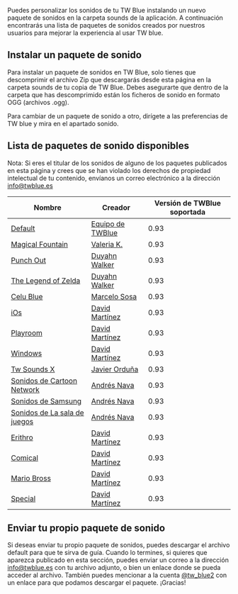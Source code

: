 <!-- 
.. title: Paquetes de sonido para TWBlue
.. slug: soundpacks
.. date: 2016-10-03 05:09:19 UTC-05:00
.. tags: 
.. category: 
.. link: 
.. description: 
.. type: text
-->

Puedes personalizar los sonidos de tu TW Blue instalando un nuevo paquete de sonidos en la carpeta sounds de la aplicación. A continuación encontrarás una lista de paquetes de sonidos creados por nuestros usuarios para mejorar la experiencia al usar TW blue.

Instalar un paquete de sonido
----------------------

Para instalar un paquete de sonidos en TW Blue, solo tienes que descomprimir el archivo Zip que descargarás desde esta página en la carpeta sounds de tu copia de TW Blue. Debes asegurarte que dentro de la carpeta que has descomprimido están los ficheros de sonido en formato OGG (archivos .ogg).

Para cambiar de un paquete de sonido a otro, dirígete a las preferencias de TW blue y mira en el apartado sonido.

Lista de paquetes de sonido disponibles
----------------------------

Nota: Si eres el titular de los sonidos de alguno de los paquetes publicados en esta página y crees que se han violado los derechos de propiedad intelectual de tu contenido, envíanos un correo electrónico a la dirección <info@twblue.es>

Nombre | Creador | Versión de TWBlue soportada
  ----------------------------------------------------------------------------------------------------------| ---------------------------------------------------- | -----------------------------
[Default](http://twblue.es/extra-contents/soundpacks/default.zip) | [Equipo de TWBlue](https://twitter.com/tw_blue2) | 0.93
[Magical Fountain](http://twblue.es/extra-contents/soundpacks/magical-fountain.zip) | [Valeria K.](https://twitter.com/ValeriaK305) | 0.93
[Punch Out](http://twblue.es/extra-contents/soundpacks/punch-out.zip) | [Duyahn Walker](https://twitter.com/themusicman08) | 0.93
[The Legend of Zelda](http://twblue.es/extra-contents/soundpacks/the-legend-of-zelda.zip) | [Duyahn Walker](https://twitter.com/themusicman08) | 0.93
[Celu Blue](http://twblue.es/extra-contents/soundpacks/celu-blue.zip) | [Marcelo Sosa](https://twitter.com/marcedsosa) | 0.93
[iOs](http://twblue.es/extra-contents/soundpacks/ios.zip) | [David Martínez](https://twitter.com/JMundstok) | 0.93
[Playroom](http://twblue.es/extra-contents/soundpacks/playroom.zip) | [David Martínez](https://twitter.com/JMundstok) | 0.93
[Windows](http://twblue.es/extra-contents/soundpacks/windows.zip) | [David Martínez](https://twitter.com/JMundstok) | 0.93
[Tw Sounds X](http://twblue.es/extra-contents/soundpacks/tw-sounds-x.zip) | [Javier Orduña](https://twitter.com/xaverius84) | 0.93
[Sonidos de Cartoon Network](http://twblue.es/extra-contents/soundpacks/sonidos-cartoon-network.zip) | [Andrés Nava](https://twitter.com/andresnava28) | 0.93
[Sonidos de Samsung](http://twblue.es/extra-contents/soundpacks/sonidos-de-samsung.zip) | [Andrés Nava](https://twitter.com/andresnava28) | 0.93
[Sonidos de La sala de juegos](http://twblue.es/extra-contents/soundpacks/sonidos-la-sala-de-juegos.zip) | [Andrés Nava](https://twitter.com/andresnava28)  | 0.93
[Erithro](http://twblue.es/extra-contents/soundpacks/erithro.zip) | [David Martínez](https://twitter.com/DavithZahot) | 0.93
[Comical](http://twblue.es/extra-contents/soundpacks/comical.zip) |  [David Martínez](https://twitter.com/DavithZahot) | 0.93
[Mario Bross](http://twblue.es/extra-contents/soundpacks/mario-bross.zip) | [David Martínez](https://twitter.com/DavithZahot) | 0.93
[Special](http://twblue.es/extra-contents/soundpacks/special.zip) | [David Martínez](https://twitter.com/DavithZahot) | 0.93

Enviar tu propio paquete de sonido
----------------------

Si deseas enviar tu propio paquete de sonidos, puedes descargar el archivo default para que te sirva de guía. Cuando lo termines, si quieres que aparezca publicado en esta sección, puedes enviar un correo a la dirección <info@twblue.es> con tu archivo adjunto, o bien un enlace donde se pueda acceder al archivo. También puedes mencionar a la cuenta [@tw_blue2](https://twitter.com/tw_blue2) con un enlace para que podamos descargar el paquete. ¡Gracias!